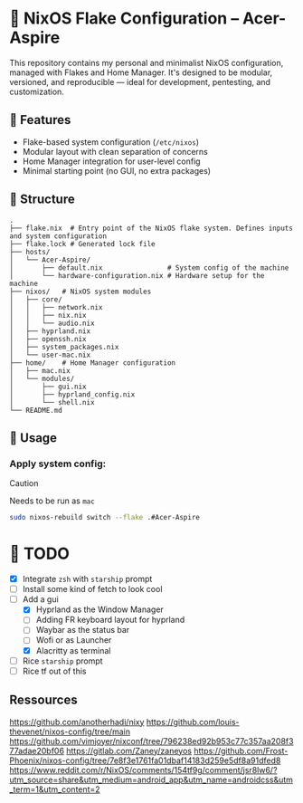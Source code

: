 # 🐧 NixOS Flake Configuration – Acer-Aspire

This repository contains my personal and minimalist NixOS configuration, managed with Flakes and Home Manager.
It's designed to be modular, versioned, and reproducible — ideal for development, pentesting, and customization.

## 🧩 Features

- Flake-based system configuration (`/etc/nixos`)
- Modular layout with clean separation of concerns
- Home Manager integration for user-level config
- Minimal starting point (no GUI, no extra packages)

## 📁 Structure

```shell
.
├── flake.nix  # Entry point of the NixOS flake system. Defines inputs and system configuration
├── flake.lock # Generated lock file
├── hosts/
│   └── Acer-Aspire/
│       ├── default.nix                # System config of the machine
│       └── hardware-configuration.nix # Hardware setup for the machine
├── nixos/   # NixOS system modules
│   ├── core/
│   │   ├── network.nix
│   │   ├── nix.nix
│   │   └── audio.nix
│   ├── hyprland.nix
│   ├── openssh.nix
│   ├── system_packages.nix
│   └── user-mac.nix
├── home/    # Home Manager configuration
│   ├── mac.nix
│   └── modules/
│       ├── gui.nix
│       ├── hyprland_config.nix
│       └── shell.nix
└── README.md
```

## 🚀 Usage

### Apply system config:

> [!CAUTION]
> Needs to be run as `mac`

```bash
sudo nixos-rebuild switch --flake .#Acer-Aspire
```

# 🔧 TODO

- [x] Integrate `zsh` with `starship` prompt
- [ ] Install some kind of fetch to look cool
- [ ] Add a gui
  - [x] Hyprland as the Window Manager
  - [ ] Adding FR keyboard layout for hyprland
  - [ ] Waybar as the status bar
  - [ ] Wofi or as Launcher
  - [x] Alacritty as terminal
- [ ] Rice `starship` prompt
- [ ] Rice tf out of this

## Ressources

https://github.com/anotherhadi/nixy
https://github.com/louis-thevenet/nixos-config/tree/main
https://github.com/vimjoyer/nixconf/tree/796238ed92b953c77c357aa208f377adae20bf06
https://gitlab.com/Zaney/zaneyos
https://github.com/Frost-Phoenix/nixos-config/tree/7e8f3e1761fa01dbaf14183d259e5df8a91dfed8
https://www.reddit.com/r/NixOS/comments/154tf9g/comment/jsr8lw6/?utm_source=share&utm_medium=android_app&utm_name=androidcss&utm_term=1&utm_content=2
